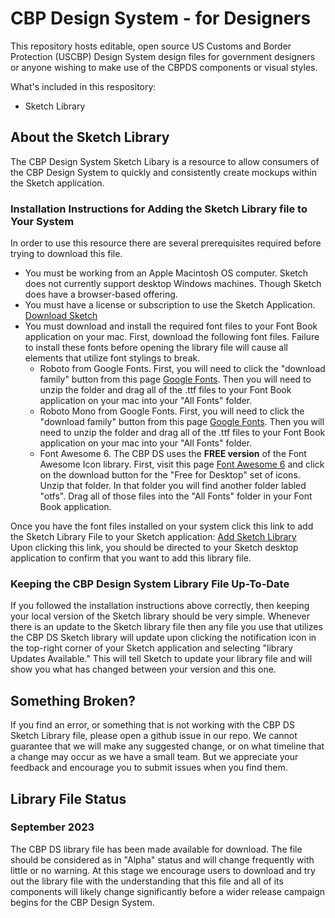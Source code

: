 # CBP Design System - for Designers
This repository hosts editable, open source US Customs and Border Protection (USCBP) Design System design files for government designers or anyone wishing to make use of the CBPDS components or visual styles.

What's included in this respository:
- Sketch Library 


## About the Sketch Library
The CBP Design System Sketch Libary is a resource to allow consumers of the CBP Design System to quickly and consistently create mockups within the Sketch application. 


### Installation Instructions for Adding the Sketch Library file to Your System
In order to use this resource there are several prerequisites required before trying to download this file. 
- You must be working from an Apple Macintosh OS computer. Sketch does not currently support desktop Windows machines. Though Sketch does have a browser-based offering.
- You must have a license or subscription to use the Sketch Application. [Download Sketch](https://www.sketch.com/)
- You must download and install the required font files to your Font Book application on your mac. First, download the following font files. Failure to install these fonts before opening the library file will cause all elements that utilize font stylings to break.
    - Roboto from Google Fonts. First, you will need to click the "download family" button from this page [Google Fonts](https://fonts.google.com/specimen/Roboto). Then you will need to unzip the folder and drag all of the .ttf files to your Font Book application on your mac into your "All Fonts" folder.
    - Roboto Mono from Google Fonts. First, you will need to click the "download family" button from this page [Google Fonts](https://fonts.google.com/specimen/Roboto+Mono?query=roboto+mono). Then you will need to unzip the folder and drag all of the .ttf files to your Font Book application on your mac into your "All Fonts" folder.
    - Font Awesome 6. The CBP DS uses the **FREE version** of the Font Awesome Icon library. First, visit this page [Font Awesome 6](https://fontawesome.com/download) and click on the download button for the "Free for Desktop" set of icons. Unzip that folder. In that folder you will find another folder labled "otfs". Drag all of those files into the "All Fonts" folder in your Font Book application.
 

Once you have the font files installed on your system click this link to add the Sketch Library File to your Sketch application: [Add Sketch Library](sketch://add-library?url=https%3A%2F%2Fus-cbp.github.io%2Fcbp-ds-for-designers%2Fsketch.rss)  
Upon clicking this link, you should be directed to your Sketch desktop application to confirm that you want to add this library file. 


### Keeping the CBP Design System Library File Up-To-Date
If you followed the installation instructions above correctly, then keeping your local version of the Sketch library should be very simple. Whenever there is an update to the Sketch library file then any file you use that utilizes the CBP DS Sketch library will update upon clicking the notification icon in the top-right corner of your Sketch application and selecting "library Updates Available." This will tell Sketch to update your library file and will show you what has changed between your version and this one. 


## Something Broken?
If you find an error, or something that is not working with the CBP DS Sketch Library file, please open a github issue in our repo. We cannot guarantee that we will make any suggested change, or on what timeline that a change may occur as we have a small team. But we appreciate your feedback and encourage you to submit issues when you find them.


## Library File Status

### September 2023
The CBP DS library file has been made available for download. The file should be considered as in "Alpha" status and will change frequently with little or no warning. At this stage we encourage users to download and try out the library file with the understanding that this file and all of its components will likely change significantly before a wider release campaign begins for the CBP Design System.
